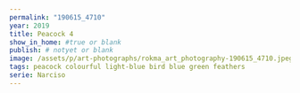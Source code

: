 ```yaml
---
permalink: "190615_4710"
year: 2019
title: Peacock 4
show_in_home: #true or blank
publish: # notyet or blank
image: /assets/p/art-photographs/rokma_art_photography-190615_4710.jpeg
tags: peacock colourful light-blue bird blue green feathers
serie: Narciso
---
```

